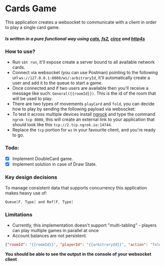 # Cards Game

This application creates a websocket to communicate with
a client in order to play a single card game.

##### Is written in a pure functional way using [cats](https://typelevel.org/cats-effect/), [fs2](https://fs2.io/#/), [circe](https://circe.github.io/circe/) and [http4s](https://github.com/http4s/http4s/blob/main/examples/blaze/src/main/scala/com/example/http4s/blaze/BlazeWebSocketExample.scala)

### How to use?

- Run ```sbt run```, it'll expose create a server bound to all available network cards.
- Connect via websocket (you can use Postman) pointing to the following url ```ws://127.0.0.1:8080/ws/:arbitraryId```, it'll automatically create a user and add it to the queue to start a game.
- Once connected and if two users are available then you'll receive a message like such: ```General({{roomId}})```. This is the id of the room that will be used to play.
- There are two types of movements ```playCard``` and ```fold```, you can decide how to play by sending the following payload via websocket:
- To test it across multiple devices install [ngrock](https://dashboard.ngrok.com) and type the command ```ngrok tcp 8080```, this will create an external link to your application that should look like this ```tcp://2.tcp.ngrok.io:14744```.
- Replace the ```tcp``` portion for ```ws``` in your favourite client, and you're ready to go.

### Todo:
- [x] Implement DoubleCard game.
- [x] Implement solution in case of Draw State.

### Key design decisions
To manage consistent data that supports concurrency this application makes heavy use of:
```scala 
Queue[F, Type] and Ref[F, Type]
```

### Limitations

- Currently, this implementation doesn't support "multi-tabling" - players can play multiple games in parallel at once
- Account balances are not persistent.

```json
{"roomId": "{{roomId}}", "playerId": "{{arbitraryId}}", "action": "fold"}
```

**You should be able to see the output in the console of your websocket client**
